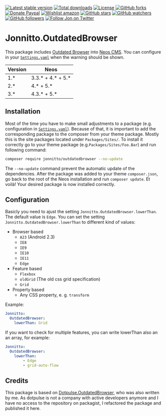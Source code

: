 [![Latest stable version]][packagist] [![Total downloads]][packagist] [![License]][packagist] [![GitHub forks]][fork] [![Donate Paypal]][paypal] [![Wishlist amazon]][amazon] [![GitHub stars]][stargazers] [![GitHub watchers]][subscription] [![GitHub followers]][followers] [![Follow Jon on Twitter]][twitter]

# Jonnitto.OutdatedBrowser

This package includes [Outdated Browser] into [Neos CMS]. You can configure in your [`Settings.yaml`] when the warning should be shown.

| Version | Neos                 |
| ------- | -------------------- |
| 1.\*    | 3.3.\* + 4.\* + 5.\* |
| 2.\*    | 4.\* + 5.\*          |
| 3.\*    | 4.3.\* + 5.\*        |

## Installation

Most of the time you have to make small adjustments to a package (e.g. configuration in [`Settings.yaml`]). Because of that, it is important to add the corresponding package to the composer from your theme package. Mostly this is the site packages located under `Packages/Sites/`. To install it correctly go to your theme package (e.g.`Packages/Sites/Foo.Bar`) and run following command:

```bash
composer require jonnitto/outdatedbrowser --no-update
```

The `--no-update` command prevent the automatic update of the dependencies. After the package was added to your theme `composer.json`, go back to the root of the Neos installation and run `composer update`. Et voilà! Your desired package is now installed correctly.

## Configuration

Basicly you need to ajust the setting `Jonnitto.OutdatedBrowser.lowerThan`. The default value is `Edge`.
You can set the setting `Jonnitto.OutdatedBrowser.lowerThan` to different kind of values:

-   Browser based
    -   `A23` (Android 2.3)
    -   `IE8`
    -   `IE9`
    -   `IE10`
    -   `IE11`
    -   `Edge`
-   Feature based
    -   `Flexbox`
    -   `oldGrid` (The old css grid specification)
    -   `Grid`
-   Property based
    -   Any CSS property, e. g. `transform`

Example:

```yaml
Jonnitto:
  OutdatedBrowser:
    lowerThan: Grid
```

If you want to check for multiple features, you can write lowerThan also an an array, for example:

```yaml
Jonnitto:
  OutdatedBrowser:
    lowerThan:
        - Edge
        - grid-auto-flow
```

## Credits

This package is based on [Dotpulse.OutdatedBrowser], who was also written by me. As dotpulse is not a company with active developers anymore and I have no access to the repository on packagist, I refactored the package and published it here.

[packagist]: https://packagist.org/packages/jonnitto/outdatedbrowser
[latest stable version]: https://poser.pugx.org/jonnitto/outdatedbrowser/v/stable
[total downloads]: https://poser.pugx.org/jonnitto/outdatedbrowser/downloads
[license]: https://poser.pugx.org/jonnitto/outdatedbrowser/license
[github forks]: https://img.shields.io/github/forks/jonnitto/Jonnitto.OutdatedBrowser.svg?style=social&label=Fork
[donate paypal]: https://img.shields.io/badge/Donate-PayPal-yellow.svg
[wishlist amazon]: https://img.shields.io/badge/Wishlist-Amazon-yellow.svg
[amazon]: https://www.amazon.de/hz/wishlist/ls/2WPGORAVYF39B?&sort=default
[paypal]: https://www.paypal.me/Jonnitto/20eur
[github stars]: https://img.shields.io/github/stars/jonnitto/Jonnitto.OutdatedBrowser.svg?style=social&label=Stars
[github watchers]: https://img.shields.io/github/watchers/jonnitto/Jonnitto.OutdatedBrowser.svg?style=social&label=Watch
[github followers]: https://img.shields.io/github/followers/jonnitto.svg?style=social&label=Follow
[follow jon on twitter]: https://img.shields.io/twitter/follow/jonnitto.svg?style=social&label=Follow
[twitter]: https://twitter.com/jonnitto
[fork]: https://github.com/jonnitto/Jonnitto.OutdatedBrowser/fork
[stargazers]: https://github.com/jonnitto/Jonnitto.OutdatedBrowser/stargazers
[subscription]: https://github.com/jonnitto/Jonnitto.OutdatedBrowser/subscription
[followers]: https://github.com/jonnitto/followers
[license]: LICENSE
[outdated browser]: http://outdatedbrowser.com/
[neos cms]: https://www.neos.io
[`settings.yaml`]: Configuration/Settings.yaml
[dotpulse.outdatedbrowser]: https://github.com/dotpulse/Dotpulse.OutdatedBrowser
